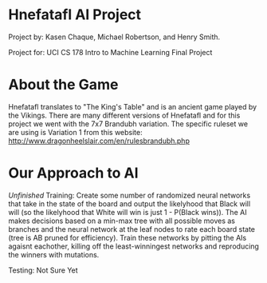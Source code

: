 # Hnefatafl AI Project

Project by: Kasen Chaque, Michael Robertson, and Henry Smith.

Project for: UCI CS 178 Intro to Machine Learning Final Project

# About the Game

Hnefatafl translates to "The King's Table" and is an ancient game played by the Vikings. There are many different versions of Hnefatafl and for this project we went with the 7x7 Brandubh variation. The specific ruleset we are using is Variation 1 from this website: http://www.dragonheelslair.com/en/rulesbrandubh.php

# Our Approach to AI

*Unfinished*
Training: Create some number of randomized neural networks that take in the state of the board and output the likelyhood that Black will will (so the likelyhood that White will win is just 1 - P(Black wins)). The AI makes decisions based on a min-max tree with all possible moves as branches and the neural network at the leaf nodes to rate each board state (tree is AB pruned for efficiency). Train these networks by pitting the AIs agaisnt eachother, killing off the least-winningest networks and reproducing the winners with mutations.

Testing: Not Sure Yet
